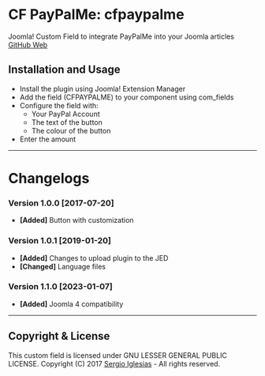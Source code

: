 # CF PayPalMe: cfpaypalme
Joomla! Custom Field to integrate PayPalMe into your Joomla articles
[GitHub Web](https://sergiois.github.io/cfpaypalme.html "CF SlideShare")

## Installation and Usage
* Install the plugin using Joomla! Extension Manager
* Add the field (CFPAYPALME) to your component using com_fields
* Configure the field with:
    * Your PayPal Account
    * The text of the button
    * The colour of the button
* Enter the amount

* * *

# Changelogs

### Version 1.0.0 [2017-07-20]
* **[Added]** Button with customization

### Version 1.0.1 [2019-01-20]
* **[Added]** Changes to upload plugin to the JED
* **[Changed]** Language files

### Version 1.1.0 [2023-01-07]
* **[Added]** Joomla 4 compatibility

* * *

## Copyright & License
This custom field is licensed under GNU LESSER GENERAL PUBLIC LICENSE.
Copyright (C) 2017 [Sergio Iglesias](https://sergioiglesias.net) - All rights reserved.